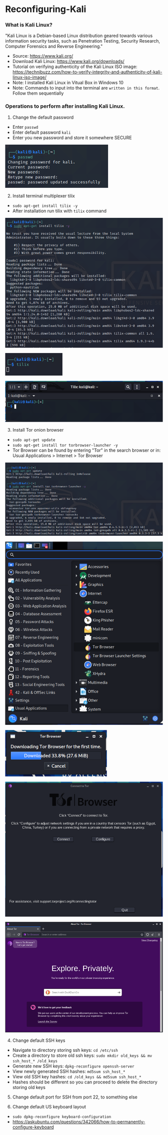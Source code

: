 # Reconfiguring-Kali

### What is Kali Linux?

"Kali Linux is a Debian-based Linux distribution geared towards various information security tasks, such as Penetration Testing, Security Research, Computer Forensics and Reverse Engineering." 

* Source: https://www.kali.org/ 
* Download Kali Linux: https://www.kali.org/downloads/
* Tutorial on verifying authenticity of the Kali Linux ISO image: https://technibuzz.com/how-to-verify-integrity-and-authenticity-of-kali-linux-iso-image/ 
* Note: I installed Kali Linux in Vitual Box in Windows 10
* Note: Commands to input into the terminal are `written in this format`. Follow them sequentially

### Operations to perform after installing Kali Linux. 

1. Change the default password 
* Enter `passwd`
* Enter default password `kali`
* Enter you new password and store it somewhere SECURE

![](Images/changingDefaultPassword.png)

2. Install terminal multiplexer tilix
* `sudo apt-get install tilix -y`
* After installation run tilix with `tilix` command 

![](Images/installingTilix.png)

![](Images/runningTilix.png)

![](Images/tilixMultiplexer.png)

3. Install Tor onion browser
* `sudo apt-get update`
* `sudo apt-get install tor torbrowser-launcher -y`
* Tor Browser can be found by entering "Tor" in the search browser or in: Usual Applications > Internet > Tor Browser

![](Images/installingTor.png)

![](Images/torLocation.png)

![](Images/downloadingTor.png)

![](Images/downloadingTor2.png)

![](Images/torBrowser.png)


4. Change default SSH keys
* Navigate to directory storing ssh keys: `cd /etc/ssh`
* Create a directory to store old ssh keys: `sudo mkdir old_keys && mv ssh_host_* /old_keys`
* Generate new SSH keys: `dpkg-reconfigure openssh-server`
* View newly generated SSH hashes: `md5sum ssh_host_*`
* View old SSH key hashes: `cd /old_keys && md5sum ssh_host_*`
* Hashes should be different so you can proceed to delete the directory storing old keys

5. Change default port for SSH from port 22, to something else 

6. Change default US keyboard layout 
* `sudo dpkg-reconfigure keyboard-configuration`
* https://askubuntu.com/questions/342066/how-to-permanently-configure-keyboard

